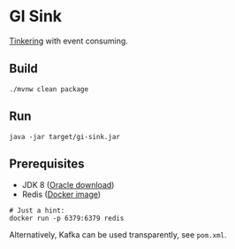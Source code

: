 # GI Sink

[Tinkering](http://docs.spring.io/spring-cloud-stream/docs/current/reference/htmlsingle/#_getting_started) with event consuming.

## Build

    ./mvnw clean package

## Run

    java -jar target/gi-sink.jar

## Prerequisites

 * JDK 8 ([Oracle download](http://www.oracle.com/technetwork/java/javase/downloads/jdk8-downloads-2133151.html))
 * Redis ([Docker image](https://store.docker.com/images/redis))


```
# Just a hint:
docker run -p 6379:6379 redis
```

Alternatively, Kafka can be used transparently, see `pom.xml`.
